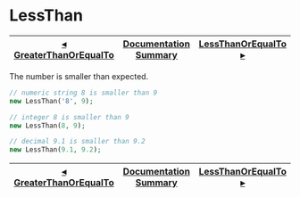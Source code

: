 # LessThan

[◂ GreaterThanOrEqualTo](06-greaterthanorequalto.md) | [Documentation Summary](index.md) | [LessThanOrEqualTo ▸](06-lessthanorequalto.md)
-- | -- | --

The number is smaller than expected.

```php
// numeric string 8 is smaller than 9
new LessThan('8', 9);

// integer 8 is smaller than 9
new LessThan(8, 9);

// decimal 9.1 is smaller than 9.2
new LessThan(9.1, 9.2);
```

[◂ GreaterThanOrEqualTo](06-greaterthanorequalto.md) | [Documentation Summary](index.md) | [LessThanOrEqualTo ▸](06-lessthanorequalto.md)
-- | -- | --
